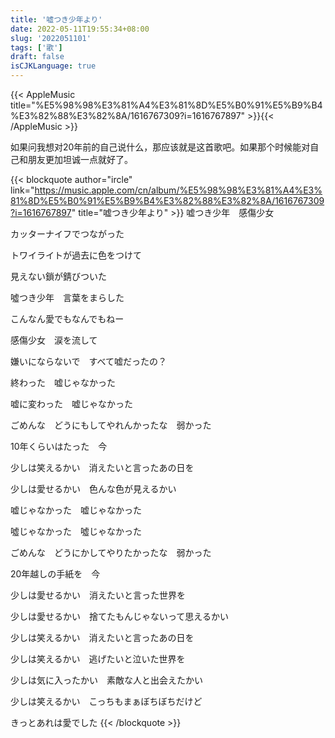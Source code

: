 ```yaml
---
title: '嘘つき少年より'
date: 2022-05-11T19:55:34+08:00
slug: '2022051101'
tags: ['歌']
draft: false
isCJKLanguage: true
---
```

{{< AppleMusic title="%E5%98%98%E3%81%A4%E3%81%8D%E5%B0%91%E5%B9%B4%E3%82%88%E3%82%8A/1616767309?i=1616767897" >}}{{< /AppleMusic >}}

如果问我想对20年前的自己说什么，那应该就是这首歌吧。如果那个时候能对自己和朋友更加坦诚一点就好了。

{{< blockquote author="ircle" link="https://music.apple.com/cn/album/%E5%98%98%E3%81%A4%E3%81%8D%E5%B0%91%E5%B9%B4%E3%82%88%E3%82%8A/1616767309?i=1616767897" title="嘘つき少年より" >}}
嘘つき少年　感傷少女

カッターナイフでつながった

トワイライトが過去に色をつけて

見えない鎖が錆びついた

噓つき少年　言葉をまらした

こんなん愛でもなんでもねー

感傷少女　涙を流して

嫌いにならないで　すべて嘘だったの？

終わった　嘘じゃなかった

嘘に変わった　嘘じゃなかった

ごめんな　どうにもしてやれんかったな　弱かった

10年くらいはたった　今

少しは笑えるかい　消えたいと言ったあの日を

少しは愛せるかい　色んな色が見えるかい

嘘じゃなかった　嘘じゃなかった

噓じゃなかった　噓じゃなかった

ごめんな　どうにかしてやりたかったな　弱かった

20年越しの手紙を　今

少しは愛せるかい　消えたいと言った世界を

少しは愛せるかい　捨てたもんじゃないって思えるかい

少しは笑えるかい　消えたいと言ったあの日を

少しは笑えるかい　逃げたいと泣いた世界を

少しは気に入ったかい　素敵な人と出会えたかい

少しは笑えるかい　こっちもまぁぼちぼちだけど

きっとあれは愛でした
{{< /blockquote >}}
